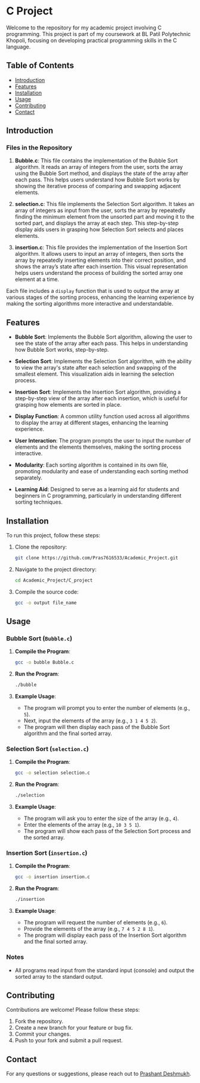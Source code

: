 # C Project

Welcome to the repository for my academic project involving C programming. This project is part of my coursework at BL Patil Polytechnic Khopoli, focusing on developing practical programming skills in the C language.

## Table of Contents

- [Introduction](#introduction)
- [Features](#features)
- [Installation](#installation)
- [Usage](#usage)
- [Contributing](#contributing)
- [Contact](#contact)

## Introduction

### Files in the Repository

1. **Bubble.c**: This file contains the implementation of the Bubble Sort algorithm. It reads an array of integers from the user, sorts the array using the Bubble Sort method, and displays the state of the array after each pass. This helps users understand how Bubble Sort works by showing the iterative process of comparing and swapping adjacent elements.

2. **selection.c**: This file implements the Selection Sort algorithm. It takes an array of integers as input from the user, sorts the array by repeatedly finding the minimum element from the unsorted part and moving it to the sorted part, and displays the array at each step. This step-by-step display aids users in grasping how Selection Sort selects and places elements.

3. **insertion.c**: This file provides the implementation of the Insertion Sort algorithm. It allows users to input an array of integers, then sorts the array by repeatedly inserting elements into their correct position, and shows the array’s state after each insertion. This visual representation helps users understand the process of building the sorted array one element at a time.

Each file includes a `display` function that is used to output the array at various stages of the sorting process, enhancing the learning experience by making the sorting algorithms more interactive and understandable.

## Features

- **Bubble Sort**: Implements the Bubble Sort algorithm, allowing the user to see the state of the array after each pass. This helps in understanding how Bubble Sort works, step-by-step.

- **Selection Sort**: Implements the Selection Sort algorithm, with the ability to view the array's state after each selection and swapping of the smallest element. This visualization aids in learning the selection process.

- **Insertion Sort**: Implements the Insertion Sort algorithm, providing a step-by-step view of the array after each insertion, which is useful for grasping how elements are sorted in place.

- **Display Function**: A common utility function used across all algorithms to display the array at different stages, enhancing the learning experience.

- **User Interaction**: The program prompts the user to input the number of elements and the elements themselves, making the sorting process interactive.

- **Modularity**: Each sorting algorithm is contained in its own file, promoting modularity and ease of understanding each sorting method separately.

- **Learning Aid**: Designed to serve as a learning aid for students and beginners in C programming, particularly in understanding different sorting techniques.


## Installation

To run this project, follow these steps:

1. Clone the repository:
   ```bash
   git clone https://github.com/Pras7616533/Academic_Project.git
   ```
2. Navigate to the project directory:
   ```bash
   cd Academic_Project/C_project
   ```
3. Compile the source code:
   ```bash
   gcc -o output file_name
   ```

## Usage

### Bubble Sort (`Bubble.c`)

1. **Compile the Program**:
   ```bash
   gcc -o bubble Bubble.c
   ```

2. **Run the Program**:
   ```bash
   ./bubble
   ```

3. **Example Usage**:
   - The program will prompt you to enter the number of elements (e.g., `5`).
   - Next, input the elements of the array (e.g., `3 1 4 5 2`).
   - The program will then display each pass of the Bubble Sort algorithm and the final sorted array.

### Selection Sort (`selection.c`)

1. **Compile the Program**:
   ```bash
   gcc -o selection selection.c
   ```

2. **Run the Program**:
   ```bash
   ./selection
   ```

3. **Example Usage**:
   - The program will ask you to enter the size of the array (e.g., `4`).
   - Enter the elements of the array (e.g., `10 3 5 1`).
   - The program will show each pass of the Selection Sort process and the sorted array.

### Insertion Sort (`insertion.c`)

1. **Compile the Program**:
   ```bash
   gcc -o insertion insertion.c
   ```

2. **Run the Program**:
   ```bash
   ./insertion
   ```

3. **Example Usage**:
   - The program will request the number of elements (e.g., `6`).
   - Provide the elements of the array (e.g., `7 4 5 2 8 1`).
   - The program will display each pass of the Insertion Sort algorithm and the final sorted array.

### Notes

- All programs read input from the standard input (console) and output the sorted array to the standard output.

## Contributing

Contributions are welcome! Please follow these steps:

1. Fork the repository.
2. Create a new branch for your feature or bug fix.
3. Commit your changes.
4. Push to your fork and submit a pull request.
## Contact

For any questions or suggestions, please reach out to [Prashant Deshmukh](mailto:prashdesh555@gmail.com).
